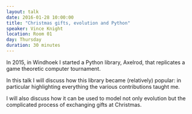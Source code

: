 ```yaml
---
layout: talk
date: 2016-01-28 10:00:00
title: "Christmas gifts, evolution and Python"
speaker: Vince Knight
location: Room 01
day: Thursday
duration: 30 minutes
---
```


In 2015, in Windhoek I started a Python library, Axelrod, that replicates a
game theoretic computer tournament.

In this talk I will discuss how this library became (relatively) popular: in particular
highlighting everything the various contributions taught me.

I will also discuss how it can be used to model not only evolution but the complicated process of
exchanging gifts at Christmas.
